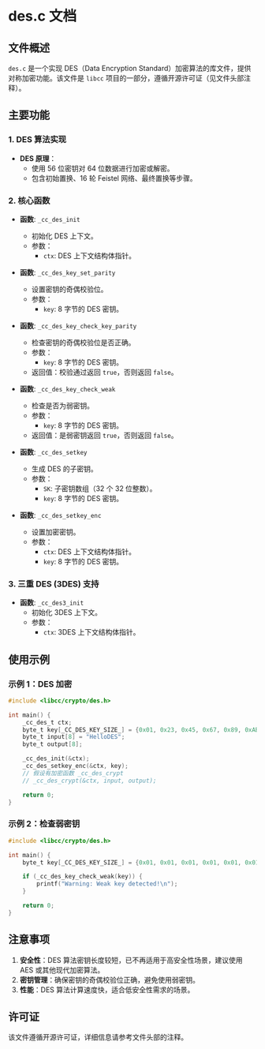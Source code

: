# des.c 文档

## 文件概述
`des.c` 是一个实现 DES（Data Encryption Standard）加密算法的库文件，提供对称加密功能。该文件是 `libcc` 项目的一部分，遵循开源许可证（见文件头部注释）。

## 主要功能

### 1. DES 算法实现
- **DES 原理**：
  - 使用 56 位密钥对 64 位数据进行加密或解密。
  - 包含初始置换、16 轮 Feistel 网络、最终置换等步骤。

### 2. 核心函数
- **函数**: `_cc_des_init`
  - 初始化 DES 上下文。
  - 参数：
    - `ctx`: DES 上下文结构体指针。

- **函数**: `_cc_des_key_set_parity`
  - 设置密钥的奇偶校验位。
  - 参数：
    - `key`: 8 字节的 DES 密钥。

- **函数**: `_cc_des_key_check_key_parity`
  - 检查密钥的奇偶校验位是否正确。
  - 参数：
    - `key`: 8 字节的 DES 密钥。
  - 返回值：校验通过返回 `true`，否则返回 `false`。

- **函数**: `_cc_des_key_check_weak`
  - 检查是否为弱密钥。
  - 参数：
    - `key`: 8 字节的 DES 密钥。
  - 返回值：是弱密钥返回 `true`，否则返回 `false`。

- **函数**: `_cc_des_setkey`
  - 生成 DES 的子密钥。
  - 参数：
    - `SK`: 子密钥数组（32 个 32 位整数）。
    - `key`: 8 字节的 DES 密钥。

- **函数**: `_cc_des_setkey_enc`
  - 设置加密密钥。
  - 参数：
    - `ctx`: DES 上下文结构体指针。
    - `key`: 8 字节的 DES 密钥。

### 3. 三重 DES (3DES) 支持
- **函数**: `_cc_des3_init`
  - 初始化 3DES 上下文。
  - 参数：
    - `ctx`: 3DES 上下文结构体指针。

## 使用示例

### 示例 1：DES 加密
```c
#include <libcc/crypto/des.h>

int main() {
    _cc_des_t ctx;
    byte_t key[_CC_DES_KEY_SIZE_] = {0x01, 0x23, 0x45, 0x67, 0x89, 0xAB, 0xCD, 0xEF};
    byte_t input[8] = "HelloDES";
    byte_t output[8];

    _cc_des_init(&ctx);
    _cc_des_setkey_enc(&ctx, key);
    // 假设有加密函数 _cc_des_crypt
    // _cc_des_crypt(&ctx, input, output);

    return 0;
}
```

### 示例 2：检查弱密钥
```c
#include <libcc/crypto/des.h>

int main() {
    byte_t key[_CC_DES_KEY_SIZE_] = {0x01, 0x01, 0x01, 0x01, 0x01, 0x01, 0x01, 0x01};

    if (_cc_des_key_check_weak(key)) {
        printf("Warning: Weak key detected!\n");
    }

    return 0;
}
```

## 注意事项
1. **安全性**：DES 算法密钥长度较短，已不再适用于高安全性场景，建议使用 AES 或其他现代加密算法。
2. **密钥管理**：确保密钥的奇偶校验位正确，避免使用弱密钥。
3. **性能**：DES 算法计算速度快，适合低安全性需求的场景。

## 许可证
该文件遵循开源许可证，详细信息请参考文件头部的注释。